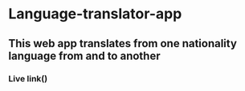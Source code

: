 # Language-translator-app
## This web app translates from one nationality language from and to another
### Live link()
